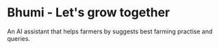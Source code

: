 # Bhumi - Let's grow together
An AI assistant that helps farmers by suggests best farming practise and queries.
